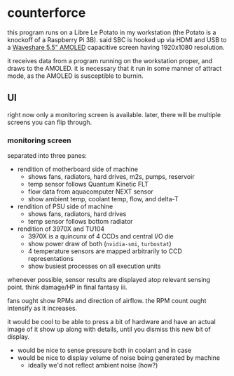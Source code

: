 # counterforce

this program runs on a Libre Le Potato in my workstation (the Potato is
a knockoff of a Raspberry Pi 3B). said SBC is hooked up via HDMI and USB
to a [Waveshare 5.5" AMOLED](https://nick-black.com/dankwiki/index.php?title=Waveshare_AMOLED)
capacitive screen having 1920x1080 resolution.

it receives data from a program running on the workstation proper, and
draws to the AMOLED. it is necessary that it run in some manner of
attract mode, as the AMOLED is susceptible to burnin.

## UI

right now only a monitoring screen is available. later, there will be
multiple screens you can flip through.

### monitoring screen

separated into three panes:

* rendition of motherboard side of machine
  * shows fans, radiators, hard drives, m2s, pumps, reservoir
  * temp sensor follows Quantum Kinetic FLT
  * flow data from aquacomputer NEXT sensor
  * show ambient temp, coolant temp, flow, and delta-T
* rendition of PSU side of machine
  * shows fans, radiators, hard drives
  * temp sensor follows bottom radiator
* rendition of 3970X and TU104
  * 3970X is a quincunx of 4 CCDs and central I/O die
  * show power draw of both (`nvidia-smi`, `turbostat`)
  * 4 temperature sensors are mapped arbitrarily to CCD representations
  * show busiest processes on all execution units

whenever possible, sensor results are displayed atop relevant sensing
point. think damage/HP in final fantasy iii.

fans ought show RPMs and direction of airflow. the RPM count ought
intensify as it increases.

it would be cool to be able to press a bit of hardware and have an actual image
of it show up along with details, until you dismiss this new bit of display.

* would be nice to sense pressure both in coolant and in case
* would be nice to display volume of noise being generated by machine
  * ideally we'd not reflect ambient noise (how?)
